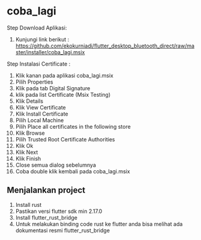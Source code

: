 # coba_lagi

Step Download Aplikasi:
1. Kunjungi link berikut :  
https://github.com/ekokurniadi/flutter_desktop_bluetooth_direct/raw/master/installer/coba_lagi.msix


Step Instalasi Certificate : 
1. Klik kanan pada aplikasi coba_lagi.msix
2. Pilih Properties
3. Klik pada tab Digital Signature
4. klik pada list Certificate (Msix Testing)
5. Klik Details
6. Klik View Certificate
7. Klik Install Certificate
8. Pilih Local Machine
9. Pilih Place all certificates in the following store
10. Klik Browse
11. Pilih Trusted Root Certificate Authorities
12. Klik Ok
13. Klik Next
14. Klik Finish
15. Close semua dialog sebelumnya
16. Coba double klik kembali pada coba_lagi.msix

## Menjalankan project
1. Install rust
2. Pastikan versi flutter sdk min 2.17.0
3. Install flutter_rust_bridge
4. Untuk melakukan binding code rust ke flutter anda bisa melihat ada dokumentasi resmi flutter_rust_bridge
